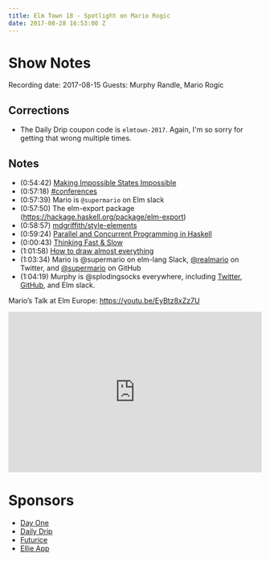 ```yaml
---
title: Elm Town 18 - Spotlight on Mario Rogic
date: 2017-08-28 16:53:00 Z
---
```


# Show Notes

Recording date: 2017-08-15
Guests: Murphy Randle, Mario Rogic

## Corrections
- The Daily Drip coupon code is `elmtown-2017`. Again, I'm so sorry for getting that wrong multiple times.

## Notes
- (0:54:42) [Making Impossible States Impossible](https://www.youtube.com/watch?v=IcgmSRJHu_8)
- (0:57:18) [#conferences](https://elmlang.herokuapp.com/)
- (0:57:39) Mario is `@supermario` on Elm slack
- (0:57:50) The elm-export package (https://hackage.haskell.org/package/elm-export)
- (0:58:57) [mdgriffith/style-elements](http://package.elm-lang.org/packages/mdgriffith/style-elements/latest)
- (0:59:24) [Parallel and Concurrent Programming in Haskell](http://chimera.labs.oreilly.com/books/1230000000929)
- (0:00:43) [Thinking Fast & Slow](https://www.amazon.com/Thinking-Fast-Slow-Daniel-Kahneman/dp/0374533555)
- (1:01:58) [How to draw almost everything](https://www.amazon.com/How-Draw-Almost-Everything-Illustrated/dp/1631591401)
- (1:03:34) Mario is @supermario on elm-lang Slack, [@realmario](https://twitter.com/realmario) on Twitter, and [@supermario](https://github.com/supermario) on GitHub
- (1:04:19) Murphy is @splodingsocks everywhere, including [Twitter](https://twitter.com/splodingsocks), [GitHub](https://github.com/splodingsocks), and Elm slack.

Mario’s Talk at Elm Europe: https://youtu.be/EyBtz8xZz7U

<iframe src="https://cast.rocks/player/6039/Elm-Town-18---Spotlight-on-Mario-Rogic.mp3?episodeTitle=Elm%20Town%2018%20-%20Spotlight%20on%20Mario%20Rogic&podcastTitle=Elm%20Town&episodeDate=August%2028th%2C%202017&imageURL=https%3A%2F%2Fcast.rocks%2Fhosting%2F6039%2Ffeeds%2F8YSE5.jpg&itunesLink=https%3A%2F%2Fitunes.apple.com%2Fus%2Fpodcast%2Felm-town%2Fid1158047037%3Fmt%3D2" style="border: none; min-height: 265px; max-height: 320px; max-width: 558px; min-width: 270px; width: 100%; height: 100%;" scrollbars="no"></iframe>

# Sponsors
- [Day One](https://dayoneapp.com)
- [Daily Drip](https://www.dailydrip.com/)
- [Futurice](http://futurice.com/)
- [Ellie App](https://ellie-app.com/new)
